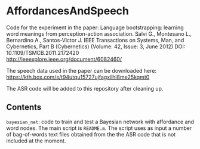 # AffordancesAndSpeech
Code for the experiment in the paper:
Language bootstrapping: learning word meanings from perception-action association.
Salvi G., Montesano L., Bernardino A., Santos-Victor J.
IEEE Transactions on Systems, Man, and Cybernetics, Part B (Cybernetics) (Volume: 42, Issue: 3, June 2012)
DOI: 10.1109/TSMCB.2011.2172420
http://ieeexplore.ieee.org/document/6082460/

The speech data used in the paper can be downloaded here:
https://kth.box.com/s/t94utqu15727ujfagxllhl8me25kqmt0

The ASR code will be added to this repository after cleaning up.

## Contents
`bayesian_net`:
code to train and test a Bayesian network with affordance and word nodes. The main script is `README.m`. The script uses as input a number of bag-of-words text files obtained from the the ASR code that is not included at the moment.

